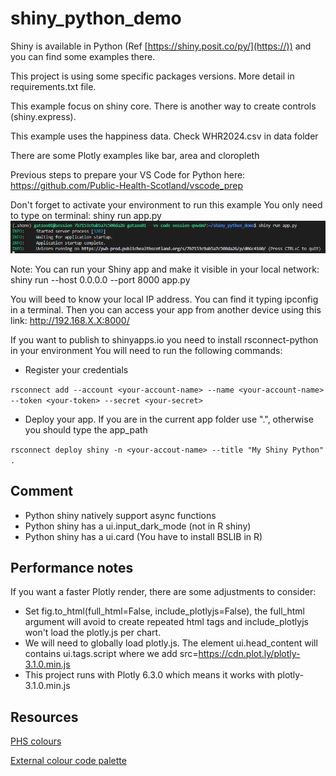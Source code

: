 # shiny_python_demo
Shiny is available in Python (Ref [https://shiny.posit.co/py/](https://)) and you can find some examples there.

This project is using some specific packages versions. More detail in requirements.txt file.

This example focus on shiny core. There is another way to create controls (shiny.express).

This example uses the happiness data. Check WHR2024.csv in data folder

There are some Plotly examples like bar, area and cloropleth

Previous steps to prepare your VS Code for Python here: https://github.com/Public-Health-Scotland/vscode_prep

Don't forget to activate your environment to run this example
You only need to type on terminal: shiny run app.py
![alt text](img/image.png)

Note: You can run your Shiny app and make it visible in your local network: shiny run --host 0.0.0.0 --port 8000 app.py

You will beed to know your local IP address. You can find it typing ipconfig in a terminal. Then you can access your app from another device using this link: http://192.168.X.X:8000/

If you want to publish to shinyapps.io you need to install rsconnect-python in your environment
You will need to run the following commands:
- Register your credentials

`rsconnect add --account <your-account-name> --name <your-account-name> --token <your-token> --secret <your-secret>`

- Deploy your app. If you are in the current app folder use ".", otherwise you should type the app_path

`rsconnect deploy shiny -n <your-accout-name> --title "My Shiny Python" .`

## Comment
- Python shiny natively support async functions
- Python shiny has a ui.input_dark_mode (not in R shiny)
- Python shiny has a ui.card (You have to install BSLIB in R)

## Performance notes
If you want a faster Plotly render, there are some adjustments to consider:
- Set fig.to_html(full_html=False, include_plotlyjs=False), the full_html argument will avoid to create repeated html tags and include_plotlyjs won't load the plotly.js per chart.
- We will need to globally load plotly.js. The element ui.head_content will contains ui.tags.script where we add src=https://cdn.plot.ly/plotly-3.1.0.min.js
- This project runs with Plotly 6.3.0 which means it works with plotly-3.1.0.min.js

## Resources

[PHS colours](https://public-health-scotland.github.io/phsstyles/index.html)

[External colour code palette](https://html-color.codes/)
